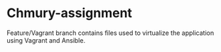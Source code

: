 # Chmury-assignment
Feature/Vagrant branch contains files used to virtualize the application using Vagrant and Ansible.
